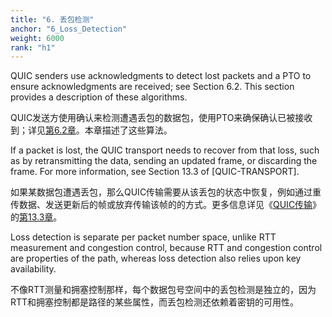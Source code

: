 ```yaml
---
title: "6. 丢包检测"
anchor: "6_Loss_Detection"
weight: 6000
rank: "h1"
---
```


QUIC senders use acknowledgments to detect lost packets and a PTO to ensure acknowledgments are received; see Section 6.2. This section provides a description of these algorithms.

QUIC发送方使用确认来检测遭遇丢包的数据包，使用PTO来确保确认已被接收到；详见[第6.2章]()。本章描述了这些算法。

If a packet is lost, the QUIC transport needs to recover from that loss, such as by retransmitting the data, sending an updated frame, or discarding the frame. For more information, see Section 13.3 of [QUIC-TRANSPORT].

如果某数据包遭遇丢包，那么QUIC传输需要从该丢包的状态中恢复，例如通过重传数据、发送更新后的帧或放弃传输该帧的的方式。更多信息详见《[QUIC传输]()》的[第13.3章]()。

Loss detection is separate per packet number space, unlike RTT measurement and congestion control, because RTT and congestion control are properties of the path, whereas loss detection also relies upon key availability.

不像RTT测量和拥塞控制那样，每个数据包号空间中的丢包检测是独立的，因为RTT和拥塞控制都是路径的某些属性，而丢包检测还依赖着密钥的可用性。
